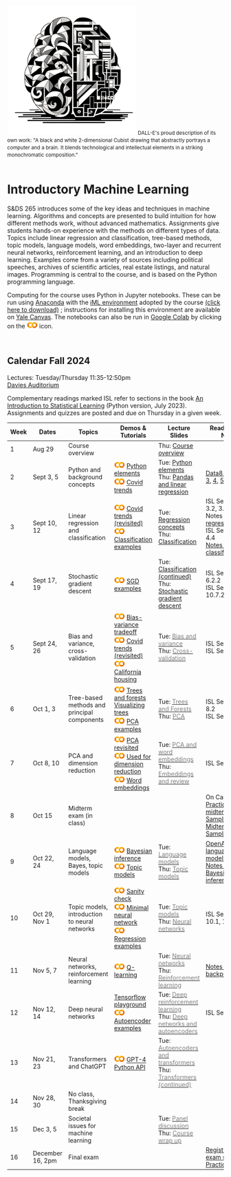 <head>
  <title> Introductory Machine Learning </title>
  <link rel="stylesheet" href="theme/css/main.css" />
  <link rel="shortcut icon" type="image/x-icon" href="favicon.ico?">
</head>



<img src="./dalle3.png" width="300" align="bottom">

<small>
DALL-E's proud description of its own work: 
"A black and white 2-dimensional Cubist drawing that abstractly portrays a computer and a brain. 
It blends technological and intellectual elements in a striking monochromatic composition."
</small>
<br>
<br>




Introductory Machine Learning
====

S&DS 265 introduces some of the key ideas and techniques in machine learning. Algorithms and concepts are presented to build intuition for how different methods work, without advanced mathematics. Assignments give students hands-on experience with the methods on different types of data. Topics include linear regression and classification, tree-based methods, topic models, language models, word embeddings, two-layer and recurrent neural networks, reinforcement learning, and an introduction to deep learning. Examples come from a variety of sources including political speeches, archives of scientific articles, real estate listings, and natural images. Programming is central to the course, and is based on the Python programming language.

Computing for the course uses Python in Jupyter notebooks. These can be run using [Anaconda](https://www.anaconda.com/products/individual) with the [iML environment](https://raw.githubusercontent.com/YData123/sds265-fa24/master/env/iml_env.yml) adopted by the course <a href="https://raw.githubusercontent.com/YData123/sds265-fa24/master/env/iml_env.zip" download>(click here to download)</a>
; instructions for installing this environment are available on [Yale Canvas](https://canvas.yale.edu).  The notebooks can also be run in [Google Colab](https://colab.research.google.com) by clicking on the [<img width="25" src="colab.svg">](https://colab.research.google.com) icon.


<br>

Calendar Fall 2024
---
Lectures: Tuesday/Thursday 11:35-12:50pm
<br>
[Davies Auditorium](https://map.yale.edu/?id=1910#!m/563685?ct/52707)

Complementary readings marked ISL refer to sections in the book [An Introduction to Statistical Learning](https://www.statlearning.com/) (Python version, July 2023). Assignments and quizzes are posted and due on Thursday in a given week.
<br>


<!--<span style="color:red">Sunday, December 4: Canvas is currently down, across courses. </span> -->


 Week | Dates |  Topics | Demos & Tutorials | Lecture Slides | Readings and Notes | Assignments & Exams 
----------- | ----------- | ------------- | ------------ | ------------- | ----------- | ------------
1 | Aug 29  |     Course overview | | Thu: [<span style="color:">Course overview</span>](https://github.com/YData123/sds265-fa24/raw/main/lectures/lecture-aug-29.pdf) |
2 | Sept 3, 5 |    Python and background concepts |  [<img width="25" src="colab.svg">](https://colab.research.google.com/github/YData123/sds265-fa23/blob/main/demos/python/python-elements.ipynb) [Python elements](https://github.com/YData123/sds265-fa23/raw/main/demos/python/python-elements.zip)  <br>  [<img width="25" src="colab.svg">](https://colab.research.google.com/github/YData123/sds265-fa22/blob/master/demos/covid-trends/covid-trends.ipynb) [Covid trends](https://github.com/YData123/sds265-fa22/raw/master/demos/covid-trends/covid-trends.zip) <br> | Tue: [<span style="color:">Python elements</span>](https://github.com/YData123/sds265-fa24/raw/main/lectures/lecture-sept-3.pdf) <br> Thu: [<span style="color:">Pandas and linear regression</span>](https://github.com/YData123/sds265-fa23/raw/main/lectures/lecture-sept-5.pdf) | [Data8 Chapters 3](https://www.inferentialthinking.com/chapters/03/programming-in-python.html), [4](https://www.inferentialthinking.com/chapters/04/Data_Types.html), [5](https://www.inferentialthinking.com/chapters/05/Sequences.html) | [<span style="color:">Quiz 1</span>](https://yale.instructure.com/courses/98741/quizzes) <br> [<img width="25" src="colab.svg">](https://colab.research.google.com/github/YData123/sds265-fa24/blob/main/assignments/assn1/assn1.ipynb) [<span style="color:">Assn 1 out</span>](https://github.com/YData123/sds265-fa24/raw/main/assignments/assn1/assn1.zip)  | 
3 | Sept 10, 12 | Linear regression and classification | [<img width="25" src="colab.svg">](https://colab.research.google.com/github/YData123/sds265-fa23/blob/main/demos/covid-trends/covid-trends-revisited.ipynb) [Covid trends (revisited)](https://github.com/YData123/sds265-fa23/raw/main/demos/covid-trends/covid-trends-revisited.zip)  <br> [<img width="25" src="colab.svg">](https://colab.research.google.com/github/YData123/sds265-fa23/blob/main/demos/classification/classification.ipynb) [Classification examples](https://github.com/YData123/sds265-fa23/raw/main/demos/classification/classification.zip)  |  Tue: [<span style="color:">Regression concepts</span>](https://github.com/YData123/sds265-fa24/raw/main/lectures/lecture-sept-10.pdf)  <br> Thu: [<span style="color:">Classification</span>](https://github.com/YData123/sds265-fa24/raw/main/lectures/lecture-sept-12.pdf) | ISL Sections 3.1, 3.2, 3.5 <br> Notes on [regression](https://github.com/YData123/sds265-fa22/raw/master/notes/linear_regression.pdf) <br> ISL Sections 4.3, 4.4 <br> [Notes on classification](https://github.com/YData123/sds265-fa22/raw/master/notes/linear_classification.pdf) |  
4 | Sept 17, 19 | Stochastic gradient descent | [<img width="25" src="colab.svg">](https://colab.research.google.com/github/YData123/sds265-fa22/blob/master/demos/sgd/sgd.ipynb) [SGD examples](https://github.com/YData123/sds265-fa22/raw/master/demos/sgd/sgd.zip)  |  Tue: [<span style="color:">Classification (continued)</span>](https://github.com/YData123/sds265-fa24/raw/main/lectures/lecture-sept-17.pdf) <br> Thu: [<span style="color:">Stochastic gradient descent</span>](https://github.com/YData123/sds265-fa24/raw/main/lectures/lecture-sept-19.pdf) | ISL Section 6.2.2 <br> ISL Section 10.7.2 | Assn 1 in <br> [<img width="25" src="colab.svg">](https://colab.research.google.com/github/YData123/sds265-fa24/blob/main/assignments/assn2/assn2.ipynb) [<span style="color:gray">Assn 2 out</span>](https://github.com/YData123/sds265-fa24/raw/main/assignments/assn2/assn2.zip) <br>  | 
5 | Sept 24, 26 | Bias and variance, cross-validation | [<img width="25" src="colab.svg">](https://colab.research.google.com/github/YData123/sds265-fa22/blob/master/demos/bias-variance/bias-variance.ipynb)  [Bias-variance tradeoff](https://github.com/YData123/sds265-fa22/raw/master/demos/bias-variance/bias-variance.zip) <br> [<img width="25" src="colab.svg">](https://colab.research.google.com/github/YData123/sds265-fa22/blob/master/demos/covid-trends-bias-variance/covid-trends-bias-variance.ipynb)  [Covid trends (revisited)](https://github.com/YData123/sds265-fa22/raw/master/demos/covid-trends-bias-variance/covid-trends-bias-variance.zip) <br> [<img width="25" src="colab.svg">](https://colab.research.google.com/github/YData123/sds265-fa22/blob/master/demos/cross-validation/california-housing.ipynb) [California housing](https://github.com/YData123/sds265-fa22/raw/master/demos/cross-validation/california-housing.zip) | Tue: [<span style="color:gray">Bias and variance</span>](https://github.com/YData123/sds265-fa24/raw/main/lectures/lecture-sept-26.pdf) <br> Thu: [<span style="color:gray">Cross-validation</span>](https://github.com/YData123/sds265-fa24/raw/main/lectures/lecture-sept-28.pdf) | ISL Section 2.2 <br> ISL Section 5.1 | [<span style="color:gray">Quiz 2</span>](https://yale.instructure.com/courses/98741/quizzes)  |
6 | Oct 1, 3 | Tree-based methods and <br> principal components | [<img width="25" src="colab.svg">](https://colab.research.google.com/github/YData123/sds265-fa22/blob/master/demos/trees/trees.ipynb) [Trees and forests](https://github.com/YData123/sds265-fa22/raw/master/demos/trees/trees.zip)  <br> [Visualizing trees](http://www.r2d3.us/visual-intro-to-machine-learning-part-1/) <br> [<img width="25" src="colab.svg">](https://colab.research.google.com/github/YData123/sds265-fa22/blob/master/demos/pca/pca.ipynb) [PCA examples](https://github.com/YData123/sds265-fa22/raw/master/demos/pca/pca.zip) |   Tue: [<span style="color:gray">Trees and Forests</span>](https://github.com/YData123/sds265-fa24/raw/main/lectures/lecture-oct-3.pdf) <br> Thu: [<span style="color:gray">PCA</span>](https://github.com/YData123/sds265-fa24/raw/main/lectures/lecture-oct-5.pdf) | ISL Sections 8.1, 8.2 <br> ISL Section 12.2  | Assn 2 in <br> [<img width="25" src="colab.svg">](https://colab.research.google.com/github/YData123/sds265-fa24/blob/main/assignments/assn3/assn3.ipynb) [<span style="color:gray">Assn 3 out</span>](https://github.com/YData123/sds265-fa24/raw/main/assignments/assn3/assn3.zip) <br>  |
7 | Oct 8, 10 | PCA and dimension reduction | [<img width="25" src="colab.svg">](https://colab.research.google.com/github/YData123/sds265-fa23/blob/main/demos/pca/pca-demo-redux.ipynb) [PCA revisited](https://github.com/YData123/sds265-fa23/raw/main/demos/pca/pca-demo-redux.zip) <br> [<img width="25" src="colab.svg">](https://colab.research.google.com/github/YData123/sds265-fa23/blob/main/demos/pca/iris-pca.ipynb) [Used for dimension reduction](https://github.com/YData123/sds265-fa23/raw/main/demos/pca/iris-pca.zip)  <br> [<img width="25" src="colab.svg">](https://colab.research.google.com/github/YData123/sds265-fa23/blob/main/demos/embeddings/embeddings.ipynb) [Word embeddings](https://github.com/YData123/sds265-fa23/raw/main/demos/embeddings/embeddings.zip)| Tue: [<span style="color:gray">PCA and word embeddings</span>](https://github.com/YData123/sds265-fa24/raw/main/lectures/lecture-oct-10.pdf) <br> Thu: [<span style="color:gray">Embeddings and review</span>](https://github.com/YData123/sds265-fa24/raw/main/lectures/lecture-oct-12.pdf) | ISL Section 12.2 |  [<span style="color:gray">Quiz 3</span>](https://yale.instructure.com/courses/98741/quizzes) 
8 | Oct 15  |  Midterm exam (in class) |  |   | On Canvas: <br> [Practice midterms](https://yale.instructure.com/courses/98741/files/folder/practice_midterms) / [Sample solns](https://yale.instructure.com/courses/98741/files/folder/practice_midterms/) <br> [Midterm](https://yale.instructure.com/courses/98741/files/folder/midterm/) / [Sample soln](https://yale.instructure.com/courses/98741/files/folder/midterm/)
9 | Oct 22, 24 | Language models, Bayes, topic models | <!-- [<img width="25" src="colab.svg">](https://colab.research.google.com/github/YData123/sds265-fa22/blob/master/demos/language-models/hello_gpt3.ipynb) [GPT-3 demo](https://github.com/YData123/sds265-fa22/raw/master/demos/language-models/hello_gpt3.zip) <br> --> [<img width="25" src="colab.svg">](https://colab.research.google.com/github/YData123/sds265-fa23/blob/main/demos/bayes/bayes.ipynb) [Bayesian inference](https://github.com/YData123/sds265-fa23/raw/main/demos/bayes/bayes.zip) <br>[<img width="25" src="colab.svg">](https://colab.research.google.com/github/YData123/sds265-fa22/blob/master/demos/topic-models/topic-models.ipynb) [Topic models](https://github.com/YData123/sds265-fa22/raw/master/demos/topic-mdoels/topic-models.zip) |  Tue: [<span style="color:gray">Language models</span>](https://github.com/YData123/sds265-fa24/raw/main/lectures/lecture-oct-24.pdf) <br> Thu: [<span style="color:gray">Topic models</span>](https://github.com/YData123/sds265-fa24/raw/main/lectures/lecture-oct-26.pdf) | [OpenAI: Better language models](https://openai.com/blog/better-language-models/) <br> [Notes on Bayesian inference](https://github.com/YData123/sds265-fa22/raw/master/notes/bayes-notes.pdf) <!--<br> <img width="25" src="scream.png">[Notes on simulation](https://github.com/YData123/sds265-fa22/raw/master/notes/simulation.pdf)--> |  Assn 3 in <br> [<img width="25" src="colab.svg">](https://colab.research.google.com/github/YData123/sds265-fa24/blob/main/assignments/assn4/assn4.ipynb) [<span style="color:gray">Assn 4 out</span>](https://github.com/YData123/sds265-fa24/raw/main/assignments/assn4/assn4.zip) 
10 | Oct 29, Nov 1 | Topic models, introduction to neural networks |  [<img width="25" src="colab.svg">](https://colab.research.google.com/github/YData123/sds265-fa22/blob/master/demos/neural-nets/sanity-check.ipynb) [Sanity check](https://github.com/YData123/sds265-fa22/raw/master/demos/neural-nets/sanity-check.zip) <br> [<img width="25" src="colab.svg">](https://colab.research.google.com/github/YData123/sds265-fa22/blob/master/demos/neural-nets/neural-nets.ipynb) [Minimal neural network](https://github.com/YData123/sds265-fa22/raw/master/demos/neural-nets/neural-nets.zip) <br>  [<img width="25" src="colab.svg">](https://colab.research.google.com/github/YData123/sds265-fa22/blob/master/demos/neural-nets/neural-nets-regress.ipynb) [Regression examples](https://github.com/YData123/sds265-fa22/raw/master/demos/neural-nets/neural-nets-regress.zip) |  Tue: [<span style="color:gray"> Topic models</span>](https://github.com/YData123/sds265-fa24/raw/main/lectures/lecture-oct-31.pdf) <br> Thu: [<span style="color:gray">Neural networks</span>](https://github.com/YData123/sds265-fa24/raw/main/lectures/lecture-nov-2.pdf) |  ISL Sections 10.1, 10.2 |  [<span style="color:gray">Quiz 4</span>](https://yale.instructure.com/courses/98741/quizzes)
11 | Nov 5, 7 | Neural networks, reinforcement learning |  [<img width="25" src="colab.svg">](https://colab.research.google.com/github/YData123/sds265-fa23/blob/main/demos/reinforcement-learning/reinforcement-learning.ipynb) [Q-learning](https://github.com/YData123/sds265-fa23/raw/main/demos/reinforcement-learning/reinforcement-learning.zip) |    Tue: [<span style="color:gray">Neural networks</span>](https://github.com/YData123/sds265-fa24/raw/main/lectures/lecture-nov-7.pdf) <br> Thu: [<span style="color:gray">Reinforcement learning</span>](https://github.com/YData123/sds265-fa24/raw/main/lectures/lecture-nov-9.pdf) | [Notes on backpropagation](https://github.com/YData123/sds265-fa22/raw/master/notes/backprop.pdf) | Assn 4 in <br> [<img width="25" src="colab.svg">](https://colab.research.google.com/github/YData123/sds265-fa24/blob/main/assignments/assn5/assn5.ipynb) [<span style="color:gray">Assn 5 out</span>](https://github.com/YData123/sds265-fa24/raw/main/assignments/assn5/assn5.zip) 
12 | Nov 12, 14 | Deep neural networks |  [Tensorflow playground](https://playground.tensorflow.org/) <br> [<img width="25" src="colab.svg">](https://colab.research.google.com/github/YData123/sds265-fa22/blob/master/demos/deep-nets/deep-nets.ipynb) [Autoencoder examples](https://github.com/YData123/sds265-fa22/raw/master/demos/deep-nets/deep-nets.zip)   |  Tue: [<span style="color:gray"> Deep reinforcement learning</span>](https://github.com/YData123/sds265-fa24/raw/main/lectures/lecture-nov-14.pdf) <br> Thu: [<span style="color:gray">Deep networks and autoencoders</span>](https://github.com/YData123/sds265-fa24/raw/main/lectures/lecture-nov-16.pdf) | ISL Section 10.7  | [<span style="color:gray">Quiz 5</span>](https://yale.instructure.com/courses/98741/quizzes)
13 | Nov 21, 23 | Transformers and ChatGPT | [<img width="25" src="colab.svg">](https://colab.research.google.com/github/YData123/sds365-fa23/blob/main/demos/gpt-4/hello_gpt4.ipynb) [GPT-4 Python API](https://github.com/YData123/sds365-fa23/raw/main/demos/gpt-4/hello_gpt4.zip) |   Tue: [<span style="color:gray">Autoencoders and transformers</span>](https://github.com/YData123/sds265-fa24/raw/main/lectures/lecture-nov-28.pdf) <br> Thu: [<span style="color:gray">Transformers (continued)</span>](https://github.com/YData123/sds265-fa23/raw/main/lectures/lecture-nov-30.pdf) |  | 
14 | Nov 28, 30 | No class, Thanksgiving break | <!--[<img width="25" src="colab.svg">]()--> |  |
15 | Dec 3, 5 | Societal issues for machine learning  | |  Tue: [<span style="color:gray">Panel discussion</span>](https://github.com/YData123/sds265-fa23/raw/main/lectures/lecture-dec-05.pdf) <br> Thu: [<span style="color:gray">Course wrap up</span>](https://github.com/YData123/sds265-fa24/raw/main/lectures/lecture-dec-7.pdf) | | Assn 5 in <br> [<span style="color:gray">Quiz 6</span>](https://yale.instructure.com/courses/98741/quizzes) <br> 
16 | December 16, 2pm | Final exam  | | | [Registrar: Final exam schedule](https://registrar.yale.edu/general-information/final-exams/) <br> [Practice finals](https://yale.instructure.com/courses/98741/files/folder/practice_finals/)
